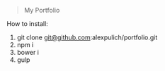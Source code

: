 >My Portfolio

How to install:
1. git clone git@github.com:alexpulich/portfolio.git
2. npm i
3. bower i
4. gulp